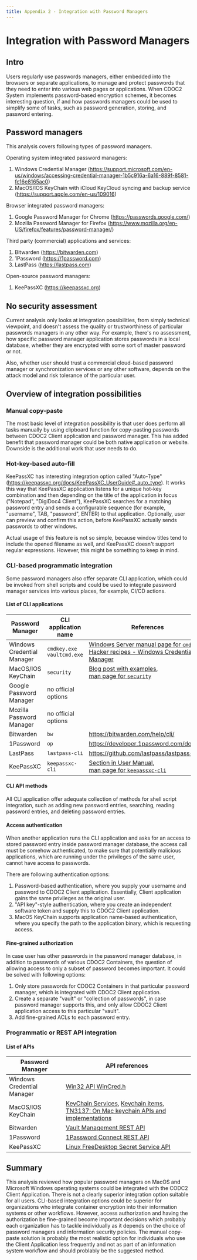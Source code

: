 ```yaml
---
title: Appendix 2 - Integration with Password Managers
---
```


# Integration with Password Managers

## Intro

Users regularly use passwords managers, either embedded into the browsers or separate applications, to manage and protect passwords that they need to enter into various web pages or applications. When CDOC2 System implements password-based encryption schemes, it becomes interesting question, if and how passwords managers could be used to simplify some of tasks, such as password generation, storing, and password entering.

## Password managers

This analysis covers following types of password managers.

Operating system integrated password managers:

  1. Windows Credential Manager (<https://support.microsoft.com/en-us/windows/accessing-credential-manager-1b5c916a-6a16-889f-8581-fc16e8165ac0>)
  1. MacOS/IOS KeyChain with iCloud KeyCloud syncing and backup service (<https://support.apple.com/en-us/109016>)

Browser integrated password managers:

  1. Google Password Manager for Chrome (<https://passwords.google.com/>)
  1. Mozilla Password Manager for Firefox (<https://www.mozilla.org/en-US/firefox/features/password-manager/>)

Third party (commercial) applications and services:

1. Bitwarden (<https://bitwarden.com>)
2. 1Password (<https://1password.com>)
3. LastPass (<https://lastpass.com>)

Open-source password managers:

1. KeePassXC (<https://keepassxc.org>)

## No security assessment

Current analysis only looks at integration possibilities, from simply technical viewpoint, and doesn't assess the quality or trustworthiness of particular passwords managers in any other way. For example, there's no assessment, how specific password manager application stores passwords in a local database, whether they are encrypted with some sort of master password or not.

Also, whether user should trust a commercial cloud-based password manager or synchronization services or any other software, depends on the attack model and risk tolerance of the particular user.

## Overview of integration possibilities

### Manual copy-paste

The most basic level of integration possibility is that user does perform all tasks manually by using clipboard function for copy-pasting passwords between CDOC2 Client application and password manager. This has added benefit that password manager could be both native application or website. Downside is the additional work that user needs to do.

### Hot-key-based auto-fill

KeePassXC has interesting integration option called "Auto-Type" (<https://keepassxc.org/docs/KeePassXC_UserGuide#_auto_type>). It works this way that KeePassXC application listens for a unique hot-key combination and then depending on the title of the application in focus ("Notepad", "DigiDoc4 Client"), KeePassXC searches for a matching password entry and sends a configurable sequence (for example, "username", TAB, "password", ENTER) to that application. Optionally, user can preview and confirm this action, before KeePassXC actually sends passwords to other windows.

Actual usage of this feature is not so simple, because window titles tend to include the opened filename as well, and KeePassXC doesn't support regular expressions. However, this might be something to keep in mind.

### CLI-based programmatic integration

Some password managers also offer separate CLI application, which could be invoked from shell scripts and could be used to integrate password manager services into various places, for example, CI/CD actions.

#### List of CLI applications

| Password Manager           | CLI application name| References                           |
| -------------------------- | ------------------- | ------------------------------------ |
| Windows Credential Manager | `cmdkey.exe`<br>`vaultcmd.exe` | [Windows Server manual page for `cmdkey`](https://learn.microsoft.com/en-us/windows-server/administration/windows-commands/cmdkey) <br> [Hacker recipes - Windows Credential Manager](https://www.thehacker.recipes/a-d/movement/credentials/dumping/windows-credential-manager)|
| MacOS/IOS KeyChain         | `security`          | [Blog post with examples](https://blog.koehntopp.info/2017/01/26/command-line-access-to-the-mac-keychain.html), <br>[man page for `security`](https://www.unix.com/man-page/osx/1/security/) |
| Google Password Manager    | no official options | |
| Mozilla Password Manager   | no official options | |
| Bitwarden                  | `bw`                | <https://bitwarden.com/help/cli/> |
| 1Password                  | `op`                | <https://developer.1password.com/docs/cli> |
| LastPass                   | `lastpass-cli`      | <https://github.com/lastpass/lastpass-cli> |
| KeePassXC                  | `keepassxc-cli`     | [Section in User Manual](https://keepassxc.org/docs/KeePassXC_UserGuide#_command_line_tool), <br>[man page for `keepassxc-cli`](https://github.com/keepassxreboot/keepassxc/blob/develop/docs/man/keepassxc-cli.1.adoc) |

#### CLI API methods

All CLI application offer adequate collection of methods for shell script integration, such as adding new password entries, searching, reading password entries, and deleting password entries.

#### Access authentication

When another application runs the CLI application and asks for an access to stored password entry inside password manager database, the access call must be somehow authenticated, to make sure that potentially malicious applications, which are running under the privileges of the same user, cannot have access to passwords.

There are following authentication options:

1. Password-based authentication, where you supply your username and password to CDOC2 Client application. Essentially, Client application gains the same privileges as the original user.
2. "API key"-style authentication, where you create an independent software token and supply this to CDOC2 Client application.
3. MacOS KeyChain supports application name-based authentication, where you specify the path to the application binary, which is requesting access.

#### Fine-grained authorization

In case user has other passwords in the password manager database, in addition to passwords of various CDOC2 Containers, the question of allowing access to only a subset of password becomes important. It could be solved with following options:

1. Only store passwords for CDOC2 Containers in that particular password manager, which is integrated with CDOC2 Client application.
2. Create a separate "vault" or "collection of passwords", in case password manager supports this, and only allow CDOC2 Client application access to this particular "vault".
3. Add fine-grained ACLs to each password entry.

### Programmatic or REST API integration

#### List of APIs

| Password Manager           | API references                           |
| -------------------------- | ---------------------------------------- |
| Windows Credential Manager | [Win32 API WinCred.h](https://learn.microsoft.com/en-us/windows/win32/api/wincred/) |
| MacOS/IOS KeyChain         | [KeyChain Services](https://developer.apple.com/documentation/security/keychain_services), [Keychain items](https://developer.apple.com/documentation/security/keychain_services/keychain_items), [TN3137: On Mac keychain APIs and implementations](https://developer.apple.com/documentation/technotes/tn3137-on-mac-keychains) |
| Bitwarden                  | [Vault Management REST API](https://bitwarden.com/help/vault-management-api/) |
| 1Password                  | [1Password Connect REST API](https://developer.1password.com/docs/connect) |
| KeePassXC                  | [Linux FreeDesktop Secret Service API](https://specifications.freedesktop.org/secret-service/latest/) |

## Summary

This analysis reviewed how popular password managers on MacOS and Microsoft Windows operating systems could be integrated with the CODC2 Client Application. There is not a clearly superior integration option suitable for all users. CLI-based integration options could be superior for organizations who integrate container encryption into their information systems or other workflows. However, access authorization and having the authorization be fine-grained become important decisions which probably each organization has to tackle individually as it depends on the choice of password managers and information security policies. The manual copy-paste solution is probably the most realistic option for individuals who use the Client Application less frequently and not as part of an information system workflow and should problably be the suggested method.
